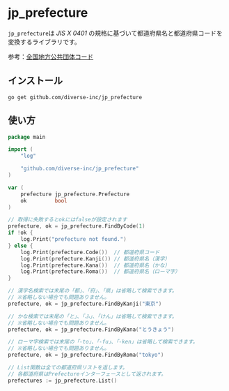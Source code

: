 # jp_prefecture

`jp_prefecture`は _JIS X 0401_ の規格に基づいて都道府県名と都道府県コードを変換するライブラリです。

参考：[全国地方公共団体コード](https://ja.wikipedia.org/wiki/%E5%85%A8%E5%9B%BD%E5%9C%B0%E6%96%B9%E5%85%AC%E5%85%B1%E5%9B%A3%E4%BD%93%E3%82%B3%E3%83%BC%E3%83%89)

## インストール

```
go get github.com/diverse-inc/jp_prefecture
```

## 使い方

```go
package main

import (
	"log"

	"github.com/diverse-inc/jp_prefecture"
)

var (
	prefecture jp_prefecture.Prefecture
	ok         bool
)

// 取得に失敗するとokにはfalseが設定されます
prefecture, ok = jp_prefecture.FindByCode(1)
if !ok {
	log.Print("prefecture not found.")
} else {
	log.Print(prefecture.Code())  // 都道府県コード
	log.Print(prefecture.Kanji()) // 都道府県名（漢字）
	log.Print(prefecture.Kana())  // 都道府県名（かな）
	log.Print(prefecture.Roma())  // 都道府県名（ローマ字）
}

// 漢字名検索では末尾の「都」、「府」、「県」は省略して検索できます。
// ※省略しない場合でも問題ありません。
prefecture, ok = jp_prefecture.FindByKanji("東京")

// かな検索では末尾の「と」、「ふ」、「けん」は省略して検索できます。
// ※省略しない場合でも問題ありません。
prefecture, ok = jp_prefecture.FindByKana("とうきょう")

// ローマ字検索では末尾の「-to」、「-fu」、「-ken」は省略して検索できます。
// ※省略しない場合でも問題ありません。
prefecture, ok = jp_prefecture.FindByRoma("tokyo")

// List関数は全ての都道府県リストを返します。
// 各都道府県はPrefectureインターフェースとして返されます。
prefectures := jp_prefecture.List()
```
